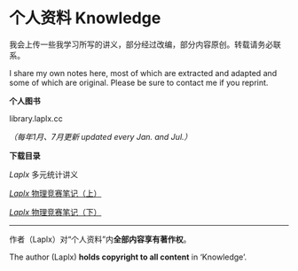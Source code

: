 # 个人资料 Knowledge

我会上传一些我学习所写的讲义，部分经过改编，部分内容原创。转载请务必联系。

I share my own notes here, most of which are extracted and adapted and some of which are original. Please be sure to contact me if you reprint.

**个人图书**

library.laplx.cc

*（每年1月、7月更新 updated every Jan. and Jul.）*

**下载目录**

*Laplx* 多元统计讲义

[*Laplx* 物理竞赛笔记（上）](know/phy-1.pdf)

[*Laplx* 物理竞赛笔记（下）](know/phy-2.pdf)

---

作者（Laplx）对“个人资料”内**全部内容享有著作权**。

The author (Laplx) **holds copyright to all content** in ‘Knowledge’. 